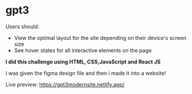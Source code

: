 # gpt3

Users should:
- View the optimal layout for the site depending on their device's screen size
- See hover states for all interactive elements on the page

**I did this challenge using HTML, CSS,JavaScript and React JS**

I was given the figma design file and then i made it into a website!

Live preview: https://gpt3modernsite.netlify.app/